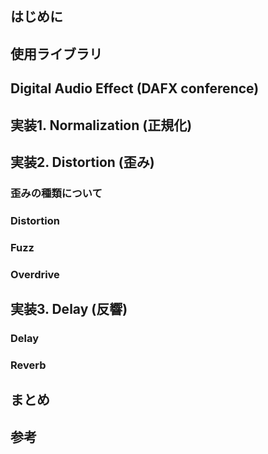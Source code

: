 ## はじめに

## 使用ライブラリ

## Digital Audio Effect (DAFX conference)

## 実装1. Normalization (正規化)

## 実装2. Distortion (歪み)
### 歪みの種類について

### Distortion

### Fuzz

### Overdrive

## 実装3. Delay (反響)
### Delay
### Reverb

## まとめ

## 参考
